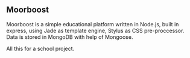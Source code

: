## Moorboost

Moorboost is a simple educational platform written in Node.js, built in express, using Jade as template engine, Stylus as CSS 
pre-proccessor. Data is stored in MongoDB with help of Mongoose.

All this for a school project.
